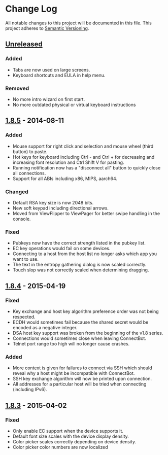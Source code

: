 # Change Log
All notable changes to this project will be documented in this file.
This project adheres to [Semantic Versioning](http://semver.org/).

## [Unreleased][unreleased]
### Added
- Tabs are now used on large screens.
- Keyboard shortcuts and EULA in help menu.

### Removed
- No more intro wizard on first start.
- No more outdated physical or virtual keyboard instructions

## [1.8.5][1.8.5] - 2014-08-11
### Added
- Mouse support for right click and selection and mouse wheel
  (third button) to paste.
- Hot keys for keyboard including Ctrl - and Ctrl + for decreasing
  and increasing font resolution and Ctrl Shift V for pasting.
- Running notification now has a "disconnect all" button to
  quickly close all connections.
- Support for all ABIs including x86, MIPS, aarch64.

### Changed
- Default RSA key size is now 2048 bits.
- New soft keypad including directional arrows.
- Moved from ViewFlipper to ViewPager for better swipe handling in
  the console.

### Fixed
- Pubkeys now have the correct strength listed in the pubkey list.
- EC key operations would fail on some devices.
- Connecting to a host from the host list no longer asks which
  app you want to use.
- The text in the entropy gathering dialog is now scaled correctly.
- Touch slop was not correctly scaled when determining dragging.

## [1.8.4][1.8.4] - 2015-04-19
### Fixed
- Key exchange and host key algorithm preference order was not being
  respected.
- ECDH would sometimes fail because the shared secret would be encoded
  as a negative integer.
- DSA host key support was broken from the beginning of the v1.8 series.
- Connections would sometimes close when leaving ConnectBot.
- Telnet port range too high will no longer cause crashes.

### Added
- More context is given for failures to connect via SSH which should
  reveal why a host might be incompatible with ConnectBot.
- SSH key exchange algorithm will now be printed upon connection.
- All addresses for a particular host will be tried when connecting
  (including IPv6).

## [1.8.3][1.8.3] - 2015-04-02
### Fixed
- Only enable EC support when the device supports it.
- Default font size scales with the device display density.
- Color picker scales correctly depending on device density.
- Color picker color numbers are now localized


[unreleased]: https://github.com/connectbot/connectbot/compare/v1.8.5...HEAD
[1.8.5]: https://github.com/connectbot/connectbot/compare/v1.8.4...v1.8.5
[1.8.4]: https://github.com/connectbot/connectbot/compare/v1.8.3...v1.8.4
[1.8.3]: https://github.com/connectbot/connectbot/compare/v1.8.2...v1.8.3
